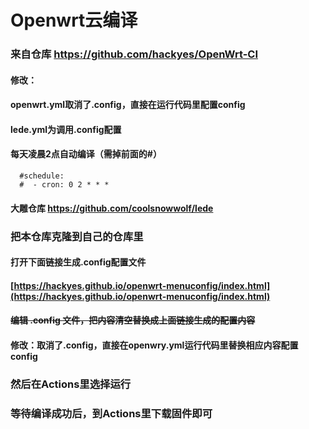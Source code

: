 # Openwrt云编译
### 来自仓库 https://github.com/hackyes/OpenWrt-CI
#### 修改：
#### openwrt.yml取消了.config，直接在运行代码里配置config
#### lede.yml为调用.config配置

#### 每天凌晨2点自动编译（需掉前面的#）
```
  #schedule:
  #  - cron: 0 2 * * *
  ```
#### 大雕仓库 https://github.com/coolsnowwolf/lede

### 把本仓库克隆到自己的仓库里
#### 打开下面链接生成.config配置文件
#### [https://hackyes.github.io/openwrt-menuconfig/index.html](https://hackyes.github.io/openwrt-menuconfig/index.html)
#### ~~编辑 .config 文件，把内容清空替换成上面链接生成的配置内容~~
#### 修改：取消了.config，直接在openwry.yml运行代码里替换相应内容配置config
### 然后在Actions里选择运行

### 等待编译成功后，到Actions里下载固件即可
